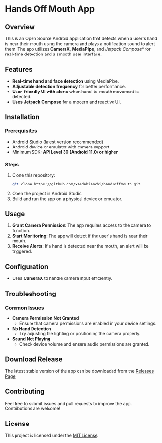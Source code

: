 # Hands Off Mouth App

## Overview
This is an Open Source Android application that detects when a user's hand is near their mouth using the camera and plays a notification sound to alert them. The app utilizes **CameraX**, **MediaPipe**, and *Jetpack Compose** for real-time detection and a smooth user interface.

## Features
- **Real-time hand and face detection** using MediaPipe.
- **Adjustable detection frequency** for better performance.
- **User-friendly UI with alerts** when hand-to-mouth movement is detected.
- **Uses Jetpack Compose** for a modern and reactive UI.

## Installation
### Prerequisites
- Android Studio (latest version recommended)
- Android device or emulator with camera support
- Minimum SDK: **API Level 30 (Android 11.0) or higher**

### Steps
1. Clone this repository:
   ```sh
   git clone https://github.com/xandebianchi/handsoffmouth.git
   ```
2. Open the project in Android Studio.
3. Build and run the app on a physical device or emulator.

## Usage
1. **Grant Camera Permission**: The app requires access to the camera to function.
2. **Start Monitoring**: The app will detect if the user's hand is near their mouth.
3. **Receive Alerts**: If a hand is detected near the mouth, an alert will be triggered.

## Configuration
- Uses **CameraX** to handle camera input efficiently.

## Troubleshooting
### Common Issues
- **Camera Permission Not Granted**
    - Ensure that camera permissions are enabled in your device settings.
- **No Hand Detection**
    - Try adjusting the lighting or positioning the camera properly.
- **Sound Not Playing**
    - Check device volume and ensure audio permissions are granted.

## Download Release
The latest stable version of the app can be downloaded from the [Releases Page](https://github.com/xandebianchi/handsoffmouth/releases/latest).

## Contributing
Feel free to submit issues and pull requests to improve the app. Contributions are welcome!

## License
This project is licensed under the [MIT License](LICENSE).

